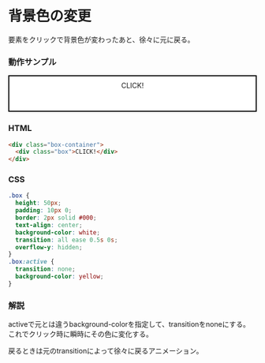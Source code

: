 # 背景色の変更

要素をクリックで背景色が変わったあと、徐々に元に戻る。

### 動作サンプル

<style>
  .box {
    height: 50px;
    padding: 10px 0;
    border: 2px solid #000;
    text-align: center;
    background-color: white;
    transition: all ease 0.5s 0s;
  }
  .box:active {
    transition: none;
    background-color: yellow;
  }
</style>

<div class="box-container">
  <div class="box">
    <div>CLICK!</div>
  </div>
</div>

### HTML
```html
<div class="box-container">
  <div class="box">CLICK!</div>
</div>
```

### CSS
```css
.box {
  height: 50px;
  padding: 10px 0;
  border: 2px solid #000;
  text-align: center;
  background-color: white;
  transition: all ease 0.5s 0s;
  overflow-y: hidden;
}
.box:active {
  transition: none;
  background-color: yellow;
}
```

### 解説
activeで元とは違うbackground-colorを指定して、transitionをnoneにする。
これでクリック時に瞬時にその色に変化する。

戻るときは元のtransitionによって徐々に戻るアニメーション。

